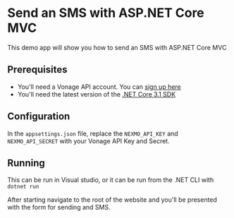 # Send an SMS with ASP.NET Core MVC

This demo app will show you how to send an SMS with ASP.NET Core MVC

## Prerequisites

* You'll need a Vonage API account. You can [sign up here](https://dashboard.nexmo.com/sign-up)
* You'll need the latest version of the [.NET Core 3.1 SDK](https://dotnet.microsoft.com/download/dotnet-core/3.1)

## Configuration

In the `appsettings.json` file, replace the `NEXMO_API_KEY` and `NEXMO_API_SECRET` with your Vonage API Key and Secret.

## Running

This can be run in Visual studio, or it can be run from the .NET CLI with `dotnet run`

After starting navigate to the root of the website and you'll be presented with the form for sending and SMS.
